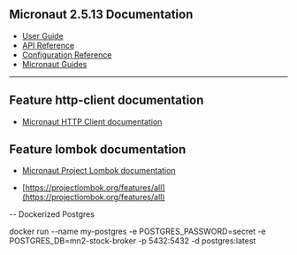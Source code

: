 ## Micronaut 2.5.13 Documentation

- [User Guide](https://docs.micronaut.io/2.5.13/guide/index.html)
- [API Reference](https://docs.micronaut.io/2.5.13/api/index.html)
- [Configuration Reference](https://docs.micronaut.io/2.5.13/guide/configurationreference.html)
- [Micronaut Guides](https://guides.micronaut.io/index.html)
---

## Feature http-client documentation

- [Micronaut HTTP Client documentation](https://docs.micronaut.io/latest/guide/index.html#httpClient)

## Feature lombok documentation

- [Micronaut Project Lombok documentation](https://docs.micronaut.io/latest/guide/index.html#lombok)

- [https://projectlombok.org/features/all](https://projectlombok.org/features/all)

-- Dockerized Postgres

docker run --name my-postgres -e POSTGRES_PASSWORD=secret -e POSTGRES_DB=mn2-stock-broker -p 5432:5432 -d postgres:latest

